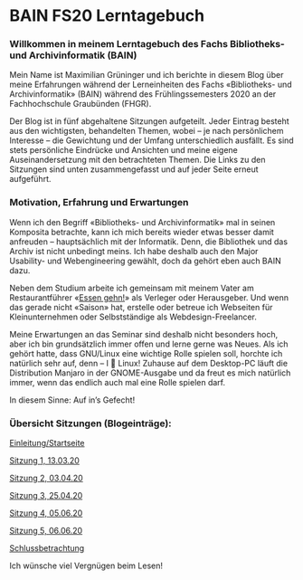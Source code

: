 # BAIN FS20 Lerntagebuch

### Willkommen in meinem Lerntagebuch des Fachs Bibliotheks- und Archivinformatik (BAIN)

Mein Name ist Maximilian Grüninger und ich berichte in diesem Blog über meine Erfahrungen während der Lerneinheiten des Fachs «Bibliotheks- und Archivinformatik» (BAIN) während des Frühlingssemesters 2020 an der Fachhochschule Graubünden (FHGR).

Der Blog ist in fünf abgehaltene Sitzungen aufgeteilt. Jeder Eintrag besteht aus den wichtigsten, behandelten Themen, wobei – je nach persönlichem Interesse – die Gewichtung und der Umfang unterschiedlich ausfällt.
Es sind stets persönliche Eindrücke und Ansichten und meine eigene Auseinandersetzung mit den betrachteten Themen. Die Links zu den Sitzungen sind unten zusammengefasst und auf jeder Seite erneut aufgeführt.

### Motivation, Erfahrung und Erwartungen

Wenn ich den Begriff «Bibliotheks- und Archivinformatik» mal in seinen Komposita betrachte, kann ich mich bereits wieder etwas besser damit anfreuden – hauptsächlich mit der Informatik. Denn, die Bibliothek und das Archiv ist nicht unbedingt meins. Ich habe deshalb auch den Major Usability- und Webengineering gewählt, doch da gehört eben auch BAIN dazu. 

Neben dem Studium arbeite ich gemeinsam mit meinem Vater am Restaurantführer «[Essen gehn!](www.essengehn.ch)» als Verleger oder Herausgeber. Und wenn das gerade nicht «Saison» hat, erstelle oder betreue ich Webseiten für Kleinunternehmen oder Selbstständige als Webdesign-Freelancer. 

Meine Erwartungen an das Seminar sind deshalb nicht besonders hoch, aber ich bin grundsätzlich immer offen und lerne gerne was Neues. Als ich gehört hatte, dass GNU/Linux eine wichtige Rolle spielen soll, horchte ich natürlich sehr auf, denn – I 💜 Linux! Zuhause auf dem Desktop-PC läuft die Distribution Manjaro in der GNOME-Ausgabe und da freut es mich natürlich immer, wenn das endlich auch mal eine Rolle spielen darf.

In diesem Sinne: Auf in’s Gefecht!

### Übersicht Sitzungen (Blogeinträge):

[Einleitung/Startseite](./index.md)

[Sitzung 1, 13.03.20](Sitzung01.md) 

[Sitzung 2, 03.04.20](Sitzung02.md) 

[Sitzung 3, 25.04.20](Sitzung03.md) 

[Sitzung 4, 05.06.20](Sitzung04.md)

[Sitzung 5, 06.06.20](Sitzung05.md) 

[Schlussbetrachtung](Z-Schlussbetrachtung.md) 

Ich wünsche viel Vergnügen beim Lesen!